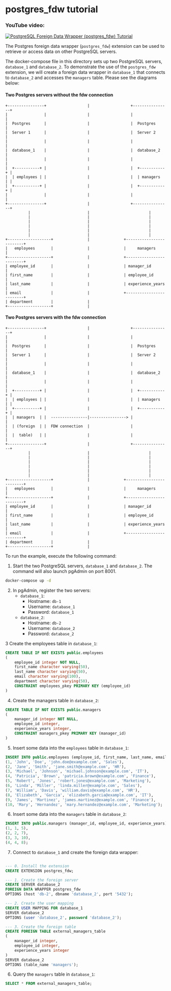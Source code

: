 # **postgres_fdw tutorial**

### **YouTube video:**
[![PostgreSQL Foreign Data Wrapper (postgres_fdw) Tutorial](https://img.youtube.com/vi/G6gVuVms0tA/0.jpg)](https://youtu.be/G6gVuVms0tA)

The Postgres foreign data wrapper (`postgres_fdw`) extension can be used to retrieve or access data
on other PostgreSQL servers.

The docker-compose file in this directory sets up two PostgreSQL servers, `database_1` and `database_2`.
To demonstrate the use of the `postgres_fdw` extension, we will create a foreign data wrapper in `database_1` 
that connects to `database_2` and accesses the `managers` table. Please see the diagrams below:

#### Two Postgres servers without the fdw connection

```plaintext
+----------------+                  |                  +----------------+
|                |                  |                  |                |
|  Postgres      |                  |                  |  Postgres      |
|  Server 1      |                  |                  |  Server 2      |
|                |                  |                  |                |
|  database_1    |                  |                  |  database_2    |
|                |                  |                  |                |
|  +-----------+ |                  |                  |  +-----------+ |
|  | employees | |                  |                  |  | managers  | |
|  +-----------+ |                  |                  |  +-----------+ |
|                |                  |                  |                |
+----------------+                  |                  +----------------+
          |                         |                          |
          |                         |                          |
          |                         |                          |
          |                         |                          |
          |                         |                          |
          |                         |                          |
+-------------------+               |               +-------------------------+
|   employees       |               |               |     managers            |
+-------------------+               |               +-------------------------+
| employee_id       |               |               | manager_id              |
| first_name        |               |               | employee_id             |
| last_name         |               |               | experience_years        |
| email             |               |               +-------------------------+
| department        |               |
+-------------------+               |

```


#### Two Postgres servers with the fdw connection

```plaintext
+----------------+                  |                  +----------------+
|                |                  |                  |                |
|  Postgres      |                  |                  |  Postgres      |
|  Server 1      |                  |                  |  Server 2      |
|                |                  |                  |                |
|  database_1    |                  |                  |  database_2    |
|                |                  |                  |                |
|  +-----------+ |                  |                  |  +-----------+ |
|  | employees | |                  |                  |  | managers  | |
|  +-----------+ |                  |                  |  +-----------+ |
|  | managers  | |  ----------------|----------------> |                |
|  | (foreign  | |  FDW connection  |                  |                |
|  |  table)   | |                  |                  |                |
+----------------+                  |                  +----------------+
          |                         |                          |
          |                         |                          |
          |                         |                          |
          |                         |                          |
          |                         |                          |
          |                         |                          |
+-------------------+               |               +-------------------------+
|   employees       |               |               |     managers            |
+-------------------+               |               +-------------------------+
| employee_id       |               |               | manager_id              |
| first_name        |               |               | employee_id             |
| last_name         |               |               | experience_years        |
| email             |               |               +-------------------------+
| department        |               |
+-------------------+               |
```

To run the example, execute the following command:

1. Start the two PostgreSQL servers, `database_1` and `database_2`. The command will also launch pgAdmin on port 8001.
```bash
docker-compose up -d
```

2. In pgAdmin, register the two servers:
   - `database_1`:
     - Hostname: `db-1`
     - Username: `database_1`
     - Password: `database_1`
   - `database_2`:
     - Hostname: `db-2`
     - Username: `database_2`
     - Password: `database_2`

3 Create the employees table in `database_1`:
```sql
CREATE TABLE IF NOT EXISTS public.employees
(
    employee_id integer NOT NULL,
    first_name character varying(50),
    last_name character varying(50),
    email character varying(100),
    department character varying(50),
    CONSTRAINT employees_pkey PRIMARY KEY (employee_id)
)
```

4. Create the managers table in `database_2`:
```sql
CREATE TABLE IF NOT EXISTS public.managers
(
    manager_id integer NOT NULL,
    employee_id integer,
    experience_years integer,
    CONSTRAINT managers_pkey PRIMARY KEY (manager_id)
)
``` 

5. Insert some data into the `employees` table in `database_1`:
```sql
INSERT INTO public.employees (employee_id, first_name, last_name, email, department) VALUES
(1, 'John', 'Doe', 'john.doe@example.com', 'Sales'),
(2, 'Jane', 'Smith', 'jane.smith@example.com', 'HR'),
(3, 'Michael', 'Johnson', 'michael.johnson@example.com', 'IT'),
(4, 'Patricia', 'Brown', 'patricia.brown@example.com', 'Finance'),
(5, 'Robert', 'Jones', 'robert.jones@example.com', 'Marketing'),
(6, 'Linda', 'Miller', 'linda.miller@example.com', 'Sales'),
(7, 'William', 'Davis', 'william.davis@example.com', 'HR'),
(8, 'Elizabeth', 'Garcia', 'elizabeth.garcia@example.com', 'IT'),
(9, 'James', 'Martinez', 'james.martinez@example.com', 'Finance'),
(10, 'Mary', 'Hernandez', 'mary.hernandez@example.com', 'Marketing');
```

6. Insert some data into the `managers` table in `database_2`:
```sql
INSERT INTO public.managers (manager_id, employee_id, experience_years) VALUES
(1, 1, 5),
(2, 2, 7),
(3, 3, 10),
(4, 4, 8);
```

7. Connect to `database_1` and create the foreign data wrapper:
```sql

--- 0. Install the extension
CREATE EXTENSION postgres_fdw;

--- 1. Create the foreign server
CREATE SERVER database_2
FOREIGN DATA WRAPPER postgres_fdw
OPTIONS (host 'db-2', dbname 'database_2', port '5432');

--- 2. Create the user mapping
CREATE USER MAPPING FOR database_1
SERVER database_2
OPTIONS (user 'database_2', password 'database_2');

--- 3. Create the foreign table
CREATE FOREIGN TABLE external_managers_table
(
    manager_id integer,
    employee_id integer,
    experience_years integer
)
SERVER database_2
OPTIONS (table_name 'managers');
```

6. Query the `managers` table in `database_1`:
```sql
SELECT * FROM external_managers_table;
```


